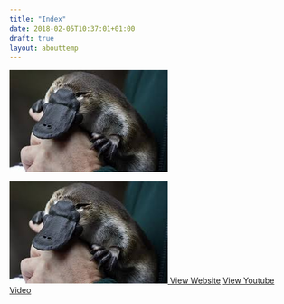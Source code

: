 ```yaml
---
title: "Index"
date: 2018-02-05T10:37:01+01:00
draft: true
layout: abouttemp
---
```


[![platyyy](imgs/plat-thumb.jpg)](imgs/plat-large.jpg)


<a href="imgs/plat-large.jpg" title="This is an image title">
    <img src="imgs/plat-thumb.jpg" alt="" /> </a>
<a href="http://wikipedia.com">View Website</a>
<a href="https://www.youtube.com/watch?v=L9szn1QQfas">View Youtube Video</a>

